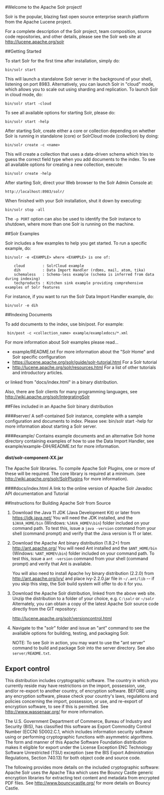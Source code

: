<!--
    Licensed to the Apache Software Foundation (ASF) under one or more
    contributor license agreements.  See the NOTICE file distributed with
    this work for additional information regarding copyright ownership.
    The ASF licenses this file to You under the Apache License, Version 2.0
    the "License"); you may not use this file except in compliance with
    the License.  You may obtain a copy of the License at

        http://www.apache.org/licenses/LICENSE-2.0

    Unless required by applicable law or agreed to in writing, software
    distributed under the License is distributed on an "AS IS" BASIS,
    WITHOUT WARRANTIES OR CONDITIONS OF ANY KIND, either express or implied.
    See the License for the specific language governing permissions and
    limitations under the License.
 -->


#Welcome to the Apache Solr project!


Solr is the popular, blazing fast open source enterprise search platform
from the Apache Lucene project.

For a complete description of the Solr project, team composition, source
code repositories, and other details, please see the Solr web site at
http://lucene.apache.org/solr


##Getting Started

To start Solr for the first time after installation, simply do:

    bin/solr start

This will launch a standalone Solr server in the background of your shell,
listening on port 8983. Alternatively, you can launch Solr in "cloud" mode,
which allows you to scale out using sharding and replication. To launch Solr
in cloud mode, do:

    bin/solr start -cloud

To see all available options for starting Solr, please do:

    bin/solr start -help

After starting Solr, create either a core or collection depending on whether
Solr is running in standalone (core) or SolrCloud mode (collection) by doing:

    bin/solr create -c <name>

This will create a collection that uses a data-driven schema which tries to guess
the correct field type when you add documents to the index. To see all available
options for creating a new collection, execute:

    bin/solr create -help

After starting Solr, direct your Web browser to the Solr Admin Console at:

    http://localhost:8983/solr/

When finished with your Solr installation, shut it down by executing:

    bin/solr stop -all

The `-p PORT` option can also be used to identify the Solr instance to shutdown,
where more than one Solr is running on the machine.


##Solr Examples

Solr includes a few examples to help you get started. To run a specific example, do:

    bin/solr -e <EXAMPLE> where <EXAMPLE> is one of:

        cloud        : SolrCloud example
        dih          : Data Import Handler (rdbms, mail, atom, tika)
        schemaless   : Schema-less example (schema is inferred from data during indexing)
        techproducts : Kitchen sink example providing comprehensive examples of Solr features

For instance, if you want to run the Solr Data Import Handler example, do:

    bin/solr -e dih


##Indexing Documents


To add documents to the index, use bin/post.  For example:

     bin/post -c <collection_name> example/exampledocs/*.xml

For more information about Solr examples please read...

 * example/README.txt
   For more information about the "Solr Home" and Solr specific configuration
 * https://lucene.apache.org/solr/guide/solr-tutorial.html
   For a Solr tutorial
 * http://lucene.apache.org/solr/resources.html
   For a list of other tutorials and introductory articles.

or linked from "docs/index.html" in a binary distribution.

Also, there are Solr clients for many programming languages, see
   http://wiki.apache.org/solr/IntegratingSolr


##Files included in an Apache Solr binary distribution

####server/
  A self-contained Solr instance, complete with a sample
  configuration and documents to index. Please see: bin/solr start -help
  for more information about starting a Solr server.

####example/
  Contains example documents and an alternative Solr home
  directory containing examples of how to use the Data Import Handler,
  see example/example-DIH/README.txt for more information.

#### dist/solr-component-XX.jar
  The Apache Solr libraries.  To compile Apache Solr Plugins,
  one or more of these will be required.  The core library is
  required at a minimum. (see http://wiki.apache.org/solr/SolrPlugins
  for more information).

####docs/index.html
  A link to the online version of Apache Solr Javadoc API documentation and Tutorial


##Instructions for Building Apache Solr from Source

1. Download the Java 11 JDK (Java Development Kit) or later from https://jdk.java.net/
   You will need the JDK installed, and the `$JAVA_HOME/bin` (Windows: `%JAVA_HOME%\bin`)
   folder included on your command path. To test this, issue a `java -version` command
   from your shell (command prompt) and verify that the Java version is 11 or later.

2. Download the Apache Ant binary distribution (1.8.2+) from
   http://ant.apache.org/  You will need Ant installed and the `$ANT_HOME/bin` (Windows:
   `%ANT_HOME%\bin`) folder included on your command path. To test this, issue a
   `ant -version` command from your shell (command prompt) and verify that Ant is
   available.

   You will also need to install Apache Ivy binary distribution (2.2.0) from
   http://ant.apache.org/ivy/ and place ivy-2.2.0.jar file in `~/.ant/lib` -- if you skip
   this step, the Solr build system will offer to do it for you.

3. Download the Apache Solr distribution, linked from the above web site.
   Unzip the distribution to a folder of your choice, e.g. `C:\solr` or `~/solr`
   Alternately, you can obtain a copy of the latest Apache Solr source code
   directly from the GIT repository:

     http://lucene.apache.org/solr/versioncontrol.html

4. Navigate to the "solr" folder and issue an "ant" command to see the available options
   for building, testing, and packaging Solr.

   NOTE:
   To see Solr in action, you may want to use the "ant server" command to build
   and package Solr into the server directory. See also `server/README.txt`.


Export control
-------------------------------------------------
This distribution includes cryptographic software.  The country in
which you currently reside may have restrictions on the import,
possession, use, and/or re-export to another country, of
encryption software.  BEFORE using any encryption software, please
check your country's laws, regulations and policies concerning the
import, possession, or use, and re-export of encryption software, to
see if this is permitted.  See <http://www.wassenaar.org/> for more
information.

The U.S. Government Department of Commerce, Bureau of Industry and
Security (BIS), has classified this software as Export Commodity
Control Number (ECCN) 5D002.C.1, which includes information security
software using or performing cryptographic functions with asymmetric
algorithms.  The form and manner of this Apache Software Foundation
distribution makes it eligible for export under the License Exception
ENC Technology Software Unrestricted (TSU) exception (see the BIS
Export Administration Regulations, Section 740.13) for both object
code and source code.

The following provides more details on the included cryptographic
software:
    Apache Solr uses the Apache Tika which uses the Bouncy Castle generic encryption libraries for
    extracting text content and metadata from encrypted PDF files.
    See http://www.bouncycastle.org/ for more details on Bouncy Castle.
